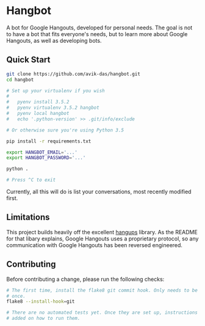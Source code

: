 Hangbot
=======

A bot for Google Hangouts, developed for personal needs. The goal is not to have a bot that fits everyone's needs, but to learn more about Google Hangouts, as well as developing bots.

Quick Start
-----------

```sh
git clone https://github.com/avik-das/hangbot.git
cd hangbot

# Set up your virtualenv if you wish
#
#   pyenv install 3.5.2
#   pyenv virtualenv 3.5.2 hangbot
#   pyenv local hangbot
#   echo '.python-version' >> .git/info/exclude

# Or otherwise sure you're using Python 3.5

pip install -r requirements.txt

export HANGBOT_EMAIL='...'
export HANGBOT_PASSWORD='...'

python .

# Press ^C to exit
```

Currently, all this will do is list your conversations, most recently modified first.

Limitations
-----------

This project builds heavily off the excellent [hangups](https://github.com/tdryer/hangups) library. As the README for that libary explains, Google Hangouts uses a proprietary protocol, so any communication with Google Hangouts has been reversed engineered.

Contributing
------------

Before contributing a change, please run the following checks:

```sh
# The first time, install the flake8 git commit hook. Only needs to be done
# once.
flake8 --install-hook=git

# There are no automated tests yet. Once they are set up, instructions will be
# added on how to run them.
```
